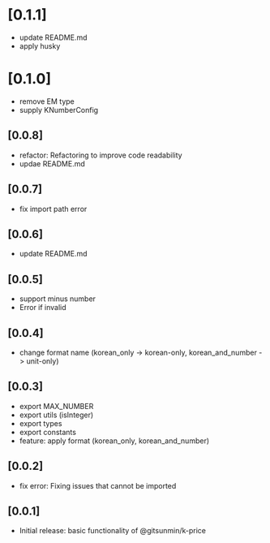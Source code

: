 # [0.1.1]
- update README.md
- apply husky

# [0.1.0]
- remove EM type
- supply KNumberConfig

## [0.0.8]
- refactor: Refactoring to improve code readability
- updae README.md

## [0.0.7]
- fix import path error

## [0.0.6]
- update README.md

## [0.0.5]
- support minus number
- Error if invalid

## [0.0.4]
- change format name (korean_only -> korean-only, korean_and_number -> unit-only)

## [0.0.3]
- export MAX_NUMBER
- export utils (isInteger)
- export types
- export constants
- feature: apply format (korean_only, korean_and_number)

## [0.0.2]
- fix error: Fixing issues that cannot be imported

## [0.0.1]

- Initial release: basic functionality of @gitsunmin/k-price
